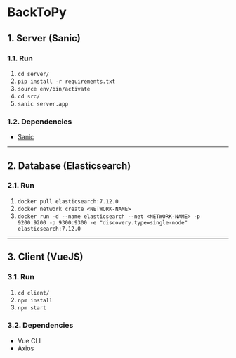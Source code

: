 # BackToPy

## 1. Server (Sanic)

### 1.1. Run
1. `cd server/`
2. `pip install -r requirements.txt`
3. `source env/bin/activate`
4. `cd src/`
5. `sanic server.app`

### 1.2. Dependencies
* [Sanic](https://sanicframework.org/)

___

## 2. Database (Elasticsearch)

### 2.1. Run
1. `docker pull elasticsearch:7.12.0`
2. `docker network create <NETWORK-NAME>`
3. `docker run -d --name elasticsearch --net <NETWORK-NAME> -p 9200:9200 -p 9300:9300 -e "discovery.type=single-node" elasticsearch:7.12.0`

___

## 3. Client (VueJS)

### 3.1. Run
1. `cd client/`
2. `npm install`
3. `npm start`

### 3.2. Dependencies
* Vue CLI
* Axios